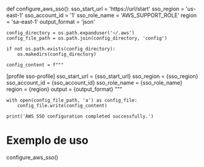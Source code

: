 def configure_aws_sso():
    sso_start_url = 'https://url/start'
    sso_region = 'us-east-1'
    sso_account_id = '1'
    sso_role_name = 'AWS_SUPPORT_ROLE'
    region = 'sa-east-1'
    output_format = 'json'

    config_directory = os.path.expanduser('~/.aws')
    config_file_path = os.path.join(config_directory, 'config')

    if not os.path.exists(config_directory):
        os.makedirs(config_directory)

    config_content = f"""
[profile sso-profile]
sso_start_url = {sso_start_url}
sso_region = {sso_region}
sso_account_id = {sso_account_id}
sso_role_name = {sso_role_name}
region = {region}
output = {output_format}
"""

    with open(config_file_path, 'a') as config_file:
        config_file.write(config_content)

    print('AWS SSO configuration completed successfully.')

# Exemplo de uso
configure_aws_sso()
